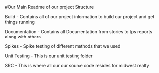 #Our Main Readme of our project Structure

Build - Contains all of our project information to build our project and get things running

Documentation - Contains all Documentation from stories to tps reports along with others

Spikes - Spike testing of different methods that we used

Unit Testing -  This is our unit testing folder

SRC - This is where all our our source code resides for midwest realty

